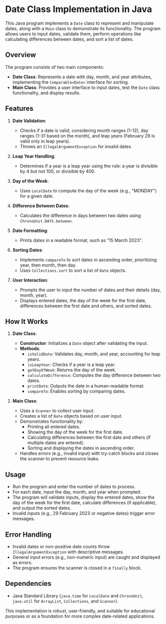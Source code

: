 # Date Class Implementation in Java

This Java program implements a `Date` class to represent and manipulate dates, along with a `Main` class to demonstrate its functionality. The program allows users to input dates, validate them, perform operations like calculating differences between dates, and sort a list of dates.

## Overview

The program consists of two main components:
- **Date Class**: Represents a date with day, month, and year attributes, implementing the `Comparable<Date>` interface for sorting.
- **Main Class**: Provides a user interface to input dates, test the `Date` class functionality, and display results.

## Features

1. **Date Validation**:
   - Checks if a date is valid, considering month ranges (1-12), day ranges (1-31 based on the month), and leap years (February 29 is valid only in leap years).
   - Throws an `IllegalArgumentException` for invalid dates.

2. **Leap Year Handling**:
   - Determines if a year is a leap year using the rule: a year is divisible by 4 but not 100, or divisible by 400.

3. **Day of the Week**:
   - Uses `LocalDate` to compute the day of the week (e.g., "MONDAY") for a given date.

4. **Difference Between Dates**:
   - Calculates the difference in days between two dates using `ChronoUnit.DAYS.between`.

5. **Date Formatting**:
   - Prints dates in a readable format, such as "15 March 2023".

6. **Sorting Dates**:
   - Implements `compareTo` to sort dates in ascending order, prioritizing year, then month, then day.
   - Uses `Collections.sort` to sort a list of `Date` objects.

7. **User Interaction**:
   - Prompts the user to input the number of dates and their details (day, month, year).
   - Displays entered dates, the day of the week for the first date, differences between the first date and others, and sorted dates.

## How It Works

1. **Date Class**:
   - **Constructor**: Initializes a `Date` object after validating the input.
   - **Methods**:
     - `isValidDate`: Validates day, month, and year, accounting for leap years.
     - `isLeapYear`: Checks if a year is a leap year.
     - `getDayOfWeek`: Returns the day of the week.
     - `calculateDifference`: Computes the day difference between two dates.
     - `printDate`: Outputs the date in a human-readable format.
     - `compareTo`: Enables sorting by comparing dates.

2. **Main Class**:
   - Uses a `Scanner` to collect user input.
   - Creates a list of `Date` objects based on user input.
   - Demonstrates functionality by:
     - Printing all entered dates.
     - Showing the day of the week for the first date.
     - Calculating differences between the first date and others (if multiple dates are entered).
     - Sorting and displaying the dates in ascending order.
   - Handles errors (e.g., invalid input) with try-catch blocks and closes the scanner to prevent resource leaks.

## Usage

- Run the program and enter the number of dates to process.
- For each date, input the day, month, and year when prompted.
- The program will validate inputs, display the entered dates, show the day of the week for the first date, calculate differences (if applicable), and output the sorted dates.
- Invalid inputs (e.g., 29 February 2023 or negative dates) trigger error messages.

## Error Handling

- Invalid dates or non-positive date counts throw `IllegalArgumentException` with descriptive messages.
- General input errors (e.g., non-numeric input) are caught and displayed as errors.
- The program ensures the scanner is closed in a `finally` block.

## Dependencies

- Java Standard Library (`java.time` for `LocalDate` and `ChronoUnit`, `java.util` for `ArrayList`, `Collections`, and `Scanner`).

This implementation is robust, user-friendly, and suitable for educational purposes or as a foundation for more complex date-related applications.
